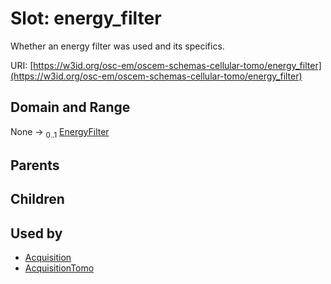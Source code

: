 
# Slot: energy_filter

Whether an energy filter was used and its specifics.

URI: [https://w3id.org/osc-em/oscem-schemas-cellular-tomo/energy_filter](https://w3id.org/osc-em/oscem-schemas-cellular-tomo/energy_filter)


## Domain and Range

None &#8594;  <sub>0..1</sub> [EnergyFilter](EnergyFilter.md)

## Parents


## Children


## Used by

 * [Acquisition](Acquisition.md)
 * [AcquisitionTomo](AcquisitionTomo.md)
